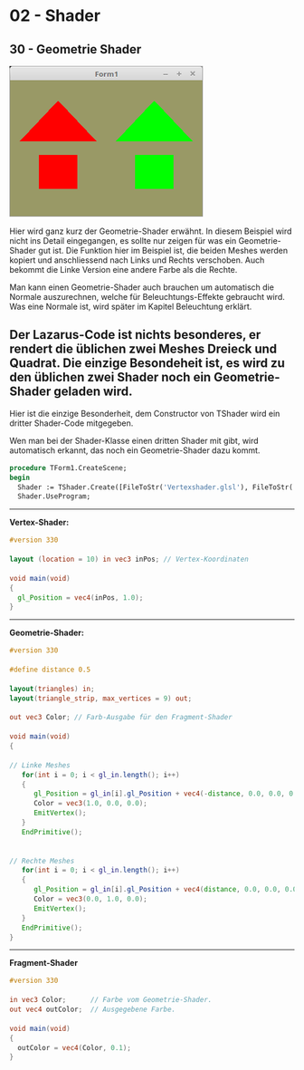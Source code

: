 # 02 - Shader
## 30 - Geometrie Shader

![image.png](image.png)

Hier wird ganz kurz der Geometrie-Shader erwähnt.
In diesem Beispiel wird nicht ins Detail eingegangen, es sollte nur zeigen für was ein Geometrie-Shader gut ist.
Die Funktion hier im Beispiel ist, die beiden Meshes werden kopiert und anschliessend nach Links und Rechts verschoben.
Auch bekommt die Linke Version eine andere Farbe als die Rechte.

Man kann einen Geometrie-Shader auch brauchen um automatisch die Normale auszurechnen, welche für Beleuchtungs-Effekte gebraucht wird.
Was eine Normale ist, wird später im Kapitel Beleuchtung erklärt.

Der Lazarus-Code ist nichts besonderes, er rendert die üblichen zwei Meshes Dreieck und Quadrat.
Die einzige Besondeheit ist, es wird zu den üblichen zwei Shader noch ein Geometrie-Shader geladen wird.
---
Hier ist die einzige Besonderheit, dem Constructor von TShader wird ein dritter Shader-Code mitgegeben.

Wen man bei der Shader-Klasse einen dritten Shader mit gibt, wird automatisch erkannt, das noch ein Geometrie-Shader dazu kommt.

```pascal
procedure TForm1.CreateScene;
begin
  Shader := TShader.Create([FileToStr('Vertexshader.glsl'), FileToStr('Geometrieshader.glsl'), FileToStr('Fragmentshader.glsl')]);
  Shader.UseProgram;
```

---
<b>Vertex-Shader:</b>

```glsl
#version 330

layout (location = 10) in vec3 inPos; // Vertex-Koordinaten
 
void main(void)
{
  gl_Position = vec4(inPos, 1.0);
}

```

---
<b>Geometrie-Shader:</b>

```glsl
#version 330

#define distance 0.5

layout(triangles) in;
layout(triangle_strip, max_vertices = 9) out;

out vec3 Color; // Farb-Ausgabe für den Fragment-Shader 

void main(void)
{

// Linke Meshes
   for(int i = 0; i < gl_in.length(); i++)
   {
      gl_Position = gl_in[i].gl_Position + vec4(-distance, 0.0, 0.0, 0.0); // nach Links verschieben
      Color = vec3(1.0, 0.0, 0.0);                                         // Links Rot
      EmitVertex();
   }
   EndPrimitive();


// Rechte Meshes
   for(int i = 0; i < gl_in.length(); i++)
   {
      gl_Position = gl_in[i].gl_Position + vec4(distance, 0.0, 0.0, 0.0);  // nach Rechts verschieben
      Color = vec3(0.0, 1.0, 0.0);                                         // Rechts Grün
      EmitVertex();
   }
   EndPrimitive();
}

```

---
<b>Fragment-Shader</b>

```glsl
#version 330

in vec3 Color;      // Farbe vom Geometrie-Shader.
out vec4 outColor;  // Ausgegebene Farbe.

void main(void)
{
  outColor = vec4(Color, 0.1);
}

```



